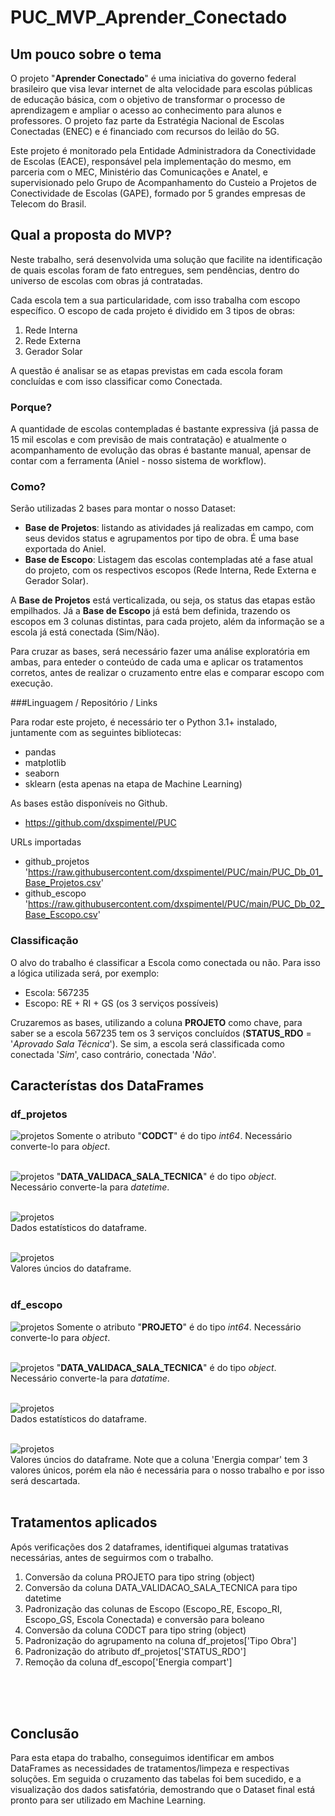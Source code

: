 # **PUC_MVP_Aprender_Conectado**

## Um pouco sobre o tema

O projeto "**Aprender Conectado**" é uma iniciativa do governo federal brasileiro que visa levar internet de alta velocidade para escolas públicas de educação básica, com o objetivo de transformar o processo de aprendizagem e ampliar o acesso ao conhecimento para alunos e professores. O projeto faz parte da Estratégia Nacional de Escolas Conectadas (ENEC) e é financiado com recursos do leilão do 5G.

Este projeto é monitorado pela Entidade Administradora da Conectividade de Escolas (EACE), responsável pela implementação do mesmo, em parceria com o MEC, Ministério das Comunicações e Anatel, e supervisionado pelo Grupo de Acompanhamento do Custeio a Projetos de Conectividade de Escolas (GAPE), formado por 5 grandes empresas de Telecom do Brasil.

## Qual a proposta do MVP?

Neste trabalho, será desenvolvida uma solução que facilite na identificação de quais escolas foram de fato entregues, sem pendências, dentro do universo de escolas com obras já contratadas.

Cada escola tem a sua particularidade, com isso trabalha com escopo específico. O escopo de cada projeto é dividido em 3 tipos de obras:
1) Rede Interna
2) Rede Externa
3) Gerador Solar

A questão é analisar se as etapas previstas em cada escola foram concluídas e com isso classificar como Conectada.

### Porque?

A quantidade de escolas contempladas é bastante expressiva (já passa de 15 mil escolas e com previsão de mais contratação) e atualmente o acompanhamento de evolução das obras é bastante manual, apensar de contar com a ferramenta (Aniel - nosso sistema de workflow).

### Como?

Serão utilizadas 2 bases para montar o nosso Dataset:
- **Base de Projetos**: listando as atividades já realizadas em campo, com seus devidos status e agrupamentos por tipo de obra. É uma base exportada do Aniel.
- **Base de Escopo**: Listagem das escolas contempladas até a fase atual do projeto, com os respectivos escopos (Rede Interna, Rede Externa e Gerador Solar).

A **Base de Projetos** está verticalizada, ou seja, os status das etapas estão empilhados. Já a **Base de Escopo** já está bem definida, trazendo os escopos em 3 colunas distintas, para cada projeto, além da informação se a escola já está conectada (Sim/Não).

Para cruzar as bases, será necessário fazer uma análise exploratória em ambas, para enteder o conteúdo de cada uma e aplicar os tratamentos corretos, antes de realizar o cruzamento entre elas e comparar escopo com execução.

###Linguagem / Repositório / Links

Para rodar este projeto, é necessário ter o Python 3.1+ instalado, juntamente com as seguintes bibliotecas:
- pandas
- matplotlib
- seaborn
- sklearn (esta apenas na etapa de Machine Learning)

As bases estão disponíveis no Github.<br>
- https://github.com/dxspimentel/PUC

URLs importadas<br>
- github_projetos<br>
'https://raw.githubusercontent.com/dxspimentel/PUC/main/PUC_Db_01_Base_Projetos.csv'
- github_escopo<br>
'https://raw.githubusercontent.com/dxspimentel/PUC/main/PUC_Db_02_Base_Escopo.csv'

### Classificação

O alvo do trabalho é classificar a Escola como conectada ou não. Para isso a lógica utilizada será, por exemplo:

- Escola: 567235
- Escopo: RE + RI + GS (os 3 serviços possíveis)

Cruzaremos as bases, utilizando a coluna **PROJETO** como chave, para saber se a escola 567235 tem os 3 serviços concluídos (**STATUS_RDO** = '*Aprovado Sala Técnica*'). Se sim, a escola será classificada como conectada '*Sim*', caso contrário, conectada '*Não*'.

## Característas dos DataFrames
### df_projetos
![projetos](img/p01.png)
Somente o atributo "**CODCT**" é do tipo _int64_. Necessário converte-lo para _object_.
<br><br>

![projetos](img/p02.png)
"**DATA_VALIDACA_SALA_TECNICA**" é do tipo _object_. Necessário converte-la para _datetime_. 
<br><br>

![projetos](img/p03.png)<br>
Dados estatísticos do dataframe.
<br><br>

![projetos](img/p04.png)<br>
Valores úncios do dataframe.
<br><br>

### df_escopo
![projetos](img/e01.png)
Somente o atributo "**PROJETO**" é do tipo _int64_. Necessário converte-lo para _object_.
<br><br>

![projetos](img/e02.png)
"**DATA_VALIDACA_SALA_TECNICA**" é do tipo _object_. Necessário converte-la para _datatime_. 
<br><br>

![projetos](img/e03.png)<br>
Dados estatísticos do dataframe.
<br><br>

![projetos](img/e04.png)<br>
Valores úncios do dataframe. Note que a coluna 'Energia compar' tem 3 valores únicos, porém ela não é necessária para o nosso trabalho e por isso será descartada.
<br><br>

## Tratamentos aplicados
Após verificações dos 2 dataframes, identifiquei algumas tratativas necessárias, antes de seguirmos com o trabalho.

1. Conversão da coluna PROJETO para tipo string (object)
2. Conversão da coluna DATA_VALIDACAO_SALA_TECNICA para tipo datetime
3. Padronização das colunas de Escopo (Escopo_RE, Escopo_RI, Escopo_GS, Escola Conectada) e conversão para boleano
4. Conversão da coluna CODCT para tipo string (object)
5. Padronização do agrupamento na coluna df_projetos['Tipo Obra']
6. Padronização do atributo df_projetos['STATUS_RDO']
7. Remoção da coluna df_escopo['Energia compart']

<br><br><br>




## Conclusão

Para esta etapa do trabalho, conseguimos identificar em ambos DataFrames as necessidades de tratamentos/limpeza e respectivas soluções. Em seguida o cruzamento das tabelas foi bem sucedido, e a visualização dos dados satisfatória, demostrando que o Dataset final está pronto para ser utilizado em Machine Learning.
